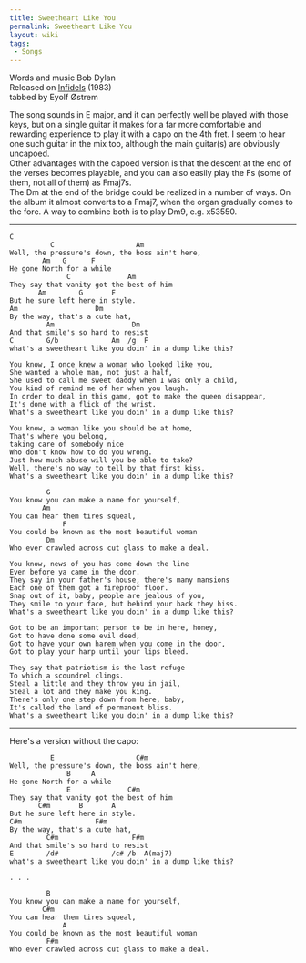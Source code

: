 ```yaml
---
title: Sweetheart Like You
permalink: Sweetheart Like You
layout: wiki
tags:
 - Songs
---
```


Words and music Bob Dylan  
Released on [Infidels](Infidels) (1983)  
tabbed by Eyolf Østrem

The song sounds in E major, and it can perfectly well be played with
those keys, but on a single guitar it makes for a far more comfortable
and rewarding experience to play it with a capo on the 4th fret. I seem
to hear one such guitar in the mix too, although the main guitar(s) are
obviously uncapoed.  
Other advantages with the capoed version is that the descent at the end
of the verses becomes playable, and you can also easily play the Fs
(some of them, not all of them) as Fmaj7s.  
The Dm at the end of the bridge could be realized in a number of ways.
On the album it almost converts to a Fmaj7, when the organ gradually
comes to the fore. A way to combine both is to play Dm9, e.g. x53550.

* * * * *

    C
              C                    Am
    Well, the pressure's down, the boss ain't here,
            Am   G      F
    He gone North for a while
                  C              Am
    They say that vanity got the best of him
           Am        G       F
    But he sure left here in style.
    Am                   Dm
    By the way, that's a cute hat,
             Am                   Dm
    And that smile's so hard to resist
    C        G/b             Am  /g  F
    what's a sweetheart like you doin' in a dump like this?

    You know, I once knew a woman who looked like you,
    She wanted a whole man, not just a half,
    She used to call me sweet daddy when I was only a child,
    You kind of remind me of her when you laugh.
    In order to deal in this game, got to make the queen disappear,
    It's done with a flick of the wrist.
    What's a sweetheart like you doin' in a dump like this?

    You know, a woman like you should be at home,
    That's where you belong,
    taking care of somebody nice
    Who don't know how to do you wrong.
    Just how much abuse will you be able to take?
    Well, there's no way to tell by that first kiss.
    What's a sweetheart like you doin' in a dump like this?

             G
    You know you can make a name for yourself,
            Am
    You can hear them tires squeal,
                 F
    You could be known as the most beautiful woman
             Dm
    Who ever crawled across cut glass to make a deal.

    You know, news of you has come down the line
    Even before ya came in the door.
    They say in your father's house, there's many mansions
    Each one of them got a fireproof floor.
    Snap out of it, baby, people are jealous of you,
    They smile to your face, but behind your back they hiss.
    What's a sweetheart like you doin' in a dump like this?

    Got to be an important person to be in here, honey,
    Got to have done some evil deed,
    Got to have your own harem when you come in the door,
    Got to play your harp until your lips bleed.

    They say that patriotism is the last refuge
    To which a scoundrel clings.
    Steal a little and they throw you in jail,
    Steal a lot and they make you king.
    There's only one step down from here, baby,
    It's called the land of permanent bliss.
    What's a sweetheart like you doin' in a dump like this?

* * * * *

Here's a version without the capo:

              E                    C#m
    Well, the pressure's down, the boss ain't here,
                  B     A
    He gone North for a while
                  E              C#m
    They say that vanity got the best of him
           C#m       B       A
    But he sure left here in style.
    C#m                  F#m
    By the way, that's a cute hat,
             C#m                  F#m
    And that smile's so hard to resist
    E        /d#             /c# /b  A(maj7)
    what's a sweetheart like you doin' in a dump like this?

    . . .

             B
    You know you can make a name for yourself,
            C#m
    You can hear them tires squeal,
                 A
    You could be known as the most beautiful woman
             F#m
    Who ever crawled across cut glass to make a deal.
